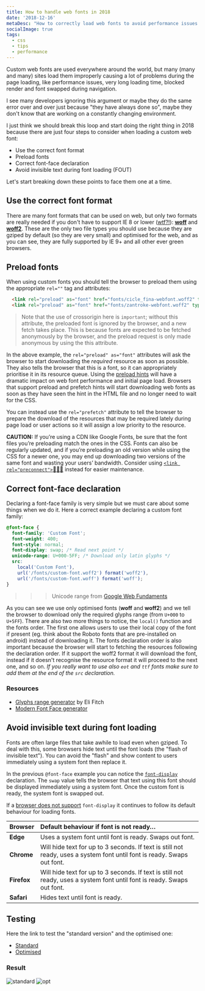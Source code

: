```yaml
---
title: How to handle web fonts in 2018
date: '2018-12-16'
metaDesc: "How to correctly load web fonts to avoid performance issues and speed up page loading."
socialImage: true
tags:
  - css
  - tips
  - performance
---
```


Custom web fonts are used everywhere around the world, but many (many and many) sites load them improperly causing a lot of problems during the page loading, like performance issues, very long loading time, blocked render and font swapped during navigation.

I see many developers ignoring this argument or maybe they do the same error over and over just because "they have always done so", maybe they don't know that are working on a constantly changing environment.

I just think we should break this loop and start doing the right thing in 2018 because there are just four steps to consider when loading a custom web font:

- Use the correct font format
- Preload fonts
- Correct font-face declaration
- Avoid invisible text during font loading (FOUT)

Let's start breaking down these points to face them one at a time.


## Use the correct font format

There are many font formats that can be used on web, but only two formats are really needed if you don't have to support IE 8 or lower ([wtf?!](https://inception.davepedu.com/)): **[woff](https://caniuse.com/#search=woff)** and **[woff2](https://caniuse.com/#search=woff2)**. These are the only two file types you should use because they are gziped by default (so they are very small) and optimised for the web, and as you can see, they are fully supported by IE 9+ and all other ever green browsers.

## Preload fonts

When using custom fonts you should tell the browser to preload them using the appropriate `rel=""` tag and attributes:

```html
  <link rel="preload" as="font" href="fonts/cicle_fina-webfont.woff2" type="font/woff2" crossorigin="anonymous">
  <link rel="preload" as="font" href="fonts/zantroke-webfont.woff2" type="font/woff2" crossorigin="anonymous">
```
> Note that the use of crossorigin here is `important`; without this attribute, the preloaded font is ignored by the browser, and a new fetch takes place. This is because fonts are expected to be fetched anonymously by the browser, and the preload request is only made anonymous by using the this attribute.

In the above example, the `rel="preload" as="font"` attributes will ask the browser to start downloading the *required* resource as soon as possible. They also tells the browser that this is a font, so it can appropriately prioritise it in its resource queue. Using the [preload hints](https://developers.google.com/web/fundamentals/performance/resource-prioritization?hl=en#preload) will have a dramatic impact on web font performance and initial page load. Browsers that support preload and prefetch hints will start downloading web fonts as soon as they have seen the hint in the HTML file and no longer need to wait for the CSS.

You can instead use the `rel="prefetch"` attribute to tell the browser to prepare the download of the resources that may be required lately during page load or user actions so it will assign a low priority to the resource.

__CAUTION:__
If you’re using a CDN like Google Fonts, be sure that the font files you’re preloading match the ones in the CSS. Fonts can also be regularly updated, and if you’re preloading an old version while using the CSS for a newer one, you may end up downloading two versions of the same font and wasting your users’ bandwidth. Consider using [`<link rel="preconnect">`👨🏼‍🔬](https://developers.google.com/web/fundamentals/performance/resource-prioritization?hl=en#preconnect) instead for easier maintenance.

## Correct font-face declaration

Declaring a font-face family is very simple but we must care about some things when we do it. Here a correct example declaring a custom font family:

```css
@font-face {
  font-family: 'Custom Font';
  font-weight: 400;
  font-style: normal;
  font-display: swap; /* Read next point */
  unicode-range: U+000-5FF; /* Download only latin glyphs */
  src:
    local('Custom Font'),
    url('/fonts/custom-font.woff2') format('woff2'),
    url('/fonts/custom-font.woff') format('woff');
}
```

>>> Unicode range from [Google Web Fundaments](https://developers.google.com/web/fundamentals/performance/optimizing-content-efficiency/webfont-optimization?hl=en#unicode-range_subsetting)

As you can see we use only optimised fonts (**woff** and **woff2**) and we tell the browser to download only the required glyphs range (from `U+000` to `U+5FF`). There are also two more things to notice, the `local()` function and the fonts order. The first one allows users to use their local copy of the font if present (eg. think about the Roboto fonts that are pre-installed on android) instead of downloading it. The fonts declaration order is also important because the browser will start to fetching the resources following the declaration order. If it support the woff2 format it will download the font, instead if it doesn't recognise the resource format it will proceed to the next one, and so on. _If you really want to use also `eot` and `ttf` fonts make sure to add them at the end of the `src` declaration._

### Resources
- [Glyphs range generator](https://codepen.io/elifitch/pen/Ljqway) by Eli Fitch
- [Modern Font Face generator](https://transfonter.org)


## Avoid invisible text during font loading

Fonts are often large files that take awhile to load even when gziped. To deal with this, some browsers hide text until the font loads (the "flash of invisible text"). You can avoid the "flash" and show content to users immediately using a system font then replace it.

In the previous `@font-face` example you can notice the [`font-display`](https://developer.mozilla.org/en-US/docs/Web/CSS/@font-face/font-display) declaration. The `swap` value tells the browser that text using this font should be displayed immediately using a system font. Once the custom font is ready, the system font is swapped out.

If a [browser does not support](https://caniuse.com/#search=font-display) `font-display` it continues to follow its default behaviour for loading fonts.

| Browser          | Default behaviour if font is not ready…  |
|------------------|:-----------------------------------------|
|__Edge__          | Uses a system font until font is ready. Swaps out font.|
|__Chrome__        | Will hide text for up to 3 seconds. If text is still not ready, uses a system font until font is ready. Swaps out font.  |
|__Firefox__       | Will hide text for up to 3 seconds. If text is still not ready, uses a system font until font is ready. Swaps out font.  |
|__Safari__        | Hides text until font is ready.  |


## Testing
Here the link to test the "standard version" and the optimised one:

- [Standard](https://fontface-test.glitch.me)
- [Optimised](https://fontface-test.glitch.me/index-cool.html)

### Result

![standard](//images.ctfassets.net/gz0sygvqczyz/Jj9itpvLMI6WC2m0gGEy0/2aeaef6adc66f7f769e3e4e23cb68970/standard.png) ![opt](//images.ctfassets.net/gz0sygvqczyz/12OTKvbLRyoEsYSq8KqcKe/96ded21bde16f3f2d94d32a76e3c9e7a/opt.png)

